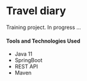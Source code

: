# Travel diary

Training project.
In progress ...

#### Tools and Technologies Used

* Java 11
* SpringBoot
* REST API
* Maven
